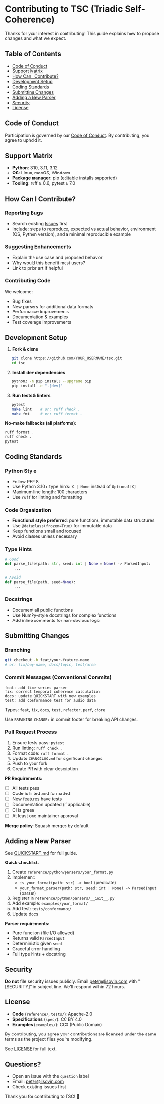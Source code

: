 # Contributing to TSC (Triadic Self-Coherence)

Thanks for your interest in contributing! This guide explains how to propose changes and what we expect.

## Table of Contents
- [Code of Conduct](#code-of-conduct)
- [Support Matrix](#support-matrix)
- [How Can I Contribute?](#how-can-i-contribute)
- [Development Setup](#development-setup)
- [Coding Standards](#coding-standards)
- [Submitting Changes](#submitting-changes)
- [Adding a New Parser](#adding-a-new-parser)
- [Security](#security)
- [License](#license)

## Code of Conduct

Participation is governed by our [Code of Conduct](CODE_OF_CONDUCT.md). By contributing, you agree to uphold it.

## Support Matrix

- **Python**: 3.10, 3.11, 3.12
- **OS**: Linux, macOS, Windows
- **Package manager**: pip (editable installs supported)
- **Tooling**: ruff ≥ 0.6, pytest ≥ 7.0

## How Can I Contribute?

### Reporting Bugs

- Search existing [Issues](https://github.com/usurobor/tsc/issues) first
- Include: steps to reproduce, expected vs actual behavior, environment (OS, Python version), and a minimal reproducible example

### Suggesting Enhancements

- Explain the use case and proposed behavior
- Why would this benefit most users?
- Link to prior art if helpful

### Contributing Code

We welcome:
- Bug fixes
- New parsers for additional data formats
- Performance improvements
- Documentation & examples
- Test coverage improvements

## Development Setup

1. **Fork & clone**
```bash
   git clone https://github.com/YOUR_USERNAME/tsc.git
   cd tsc
```

2. **Install dev dependencies**
```bash
   python3 -m pip install --upgrade pip
   pip install -e ".[dev]"
```

3. **Run tests & linters**
```bash
   pytest
   make lint    # or: ruff check .
   make fmt     # or: ruff format .
```

**No-make fallbacks (all platforms):**
```bash
ruff format .
ruff check .
pytest
```

## Coding Standards

### Python Style

- Follow PEP 8
- Use Python 3.10+ type hints: `X | None` instead of `Optional[X]`
- Maximum line length: 100 characters
- Use `ruff` for linting and formatting

### Code Organization

- **Functional style preferred**: pure functions, immutable data structures
- Use `@dataclass(frozen=True)` for immutable data
- Keep functions small and focused
- Avoid classes unless necessary

### Type Hints
```python
# Good
def parse_file(path: str, seed: int | None = None) -> ParsedInput:
    ...

# Avoid
def parse_file(path, seed=None):
    ...
```

### Docstrings

- Document all public functions
- Use NumPy-style docstrings for complex functions
- Add inline comments for non-obvious logic

## Submitting Changes

### Branching
```bash
git checkout -b feat/your-feature-name
# or: fix/bug-name, docs/topic, test/area
```

### Commit Messages (Conventional Commits)
```text
feat: add time-series parser
fix: correct temporal coherence calculation
docs: update QUICKSTART with new examples
test: add conformance test for audio data
```

Types: `feat`, `fix`, `docs`, `test`, `refactor`, `perf`, `chore`

Use `BREAKING CHANGE:` in commit footer for breaking API changes.

### Pull Request Process

1. Ensure tests pass: `pytest`
2. Run linting: `ruff check .`
3. Format code: `ruff format .`
4. Update `CHANGELOG.md` for significant changes
5. Push to your fork
6. Create PR with clear description

**PR Requirements:**
- [ ] All tests pass
- [ ] Code is linted and formatted
- [ ] New features have tests
- [ ] Documentation updated (if applicable)
- [ ] CI is green
- [ ] At least one maintainer approval

**Merge policy:** Squash merges by default

## Adding a New Parser

See [QUICKSTART.md](QUICKSTART.md#5-add-support-for-your-data-format) for full guide.

**Quick checklist:**

1. Create `reference/python/parsers/your_format.py`
2. Implement:
   - `is_your_format(path: str) -> bool` (predicate)
   - `your_format_parser(path: str, seed: int | None) -> ParsedInput` (parser)
3. Register in `reference/python/parsers/__init__.py`
4. Add example: `examples/your_format/`
5. Add test: `tests/conformance/`
6. Update docs

**Parser requirements:**
- Pure function (file I/O allowed)
- Returns valid `ParsedInput`
- Deterministic given `seed`
- Graceful error handling
- Full type hints + docstring

## Security

**Do not** file security issues publicly. Email peter@lisovin.com with "[SECURITY]" in subject line. We'll respond within 72 hours.

## License

- **Code** (`reference/`, `tests/`): Apache-2.0
- **Specifications** (`spec/`): CC BY 4.0
- **Examples** (`examples/`): CC0 (Public Domain)

By contributing, you agree your contributions are licensed under the same terms as the project files you're modifying.

See [LICENSE](LICENSE) for full text.

## Questions?

- Open an issue with the `question` label
- Email: peter@lisovin.com
- Check existing issues first

Thank you for contributing to TSC! 🎉